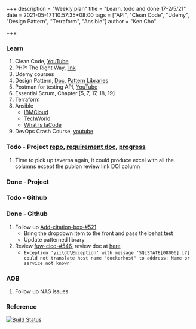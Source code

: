 +++
description = "Weekly plan"
title = "Learn, todo and done 17-2/5/21"
date = 2021-05-17T10:57:35+08:00
tags = ["API", "Clean Code", "Udemy", "Design Pattern", "Terraform", "Ansible"]
author = "Ken Cho"

+++  
### Learn
1. Clean Code, [YouTube](https://www.youtube.com/watch?v=7EmboKQH8lM)
2. PHP: The Right Way, [link](https://phptherightway.com/)
3. Udemy courses
4. Design Pattern, [Doc](https://designpatternsphp.readthedocs.io/en/latest/README.html), [Pattern Libraries](https://medium.com/@whatjackhasmade/pattern-libraries-abcc45c6144c)
5. Postman for testing API, [YouTube](https://www.freecodecamp.org/news/learn-how-to-use-postman-to-test-apis/)
6. Essential Scrum, Chapter [5, 7, 17, 18, 19]
7. Terraform
8. Ansible
    - [IBMCloud](https://www.youtube.com/watch?v=fHO1X93e4WA)
    - [TechWorld](https://www.youtube.com/watch?v=1id6ERvfozo)
    - [What is IaCode](https://www.youtube.com/watch?v=POPP2WTJ8es)
9. DevOps Crash Course, [youtube](https://www.youtube.com/watch?v=OXE2a8dqIAI)  

### Todo - Project [repo](https://github.com/kencho51/mint_doi), [requirement doc](https://docs.google.com/document/d/1CopK9e9QclOd91WRN1LREEBefMDb5cWoHiElj3IfKLc/edit#), [progress](https://docs.google.com/document/d/1HY7hvnhn0-dgpJadVNkh9QlLEWB7i9fFZwjkOXodA-g/edit#heading=h.d0mx4aj3yof3)
1. Time to pick up taverna again, it could produce excel with all the columns except the publon review link DOI column

### Done - Project

### Todo - Github

### Done - Github
1. Follow up [Add-citation-box-#521](https://github.com/gigascience/gigadb-website/pull/521)
   - Bring the dropdown item to the front and pass the behat test  
   - Update patterned library  
2. Review [fuw-cicd-#546](https://github.com/gigascience/gigadb-website/pull/546), review doc at [here](https://gist.github.com/kencho51/6b5cebd15c9419484e73b2439a34f0d1)
   - `Exception 'yii\db\Exception' with message 'SQLSTATE[08006] [7] could not translate host name "dockerhost" to address: Name or service not known'`  
### AOB
1. Follow up NAS issues

### Reference


[![Build Status](https://travis-ci.com/kencho51/gigathing.svg?branch=master)](https://travis-ci.com/kencho51/gigathing)

